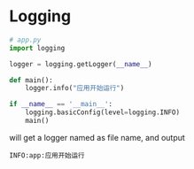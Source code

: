 # Logging

```python
# app.py
import logging

logger = logging.getLogger(__name__)

def main():
    logger.info("应用开始运行")

if __name__ == '__main__':
    logging.basicConfig(level=logging.INFO)
    main()
```
will get a logger named as file name, and output
```shell
INFO:app:应用开始运行
```